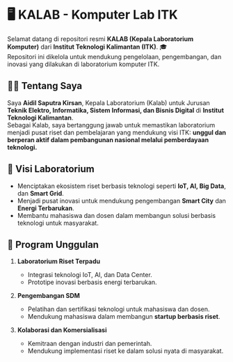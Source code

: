 # 🖥️ KALAB - Komputer Lab ITK

Selamat datang di repositori resmi **KALAB (Kepala Laboratorium Komputer)** dari **Institut Teknologi Kalimantan (ITK)**. 🎓  
Repositori ini dikelola untuk mendukung pengelolaan, pengembangan, dan inovasi yang dilakukan di laboratorium komputer ITK.

## 🧑‍💼 Tentang Saya
Saya **Aidil Saputra Kirsan**, Kepala Laboratorium (Kalab) untuk Jurusan **Teknik Elektro, Informatika, Sistem Informasi, dan Bisnis Digital** di **Institut Teknologi Kalimantan**.  
Sebagai Kalab, saya bertanggung jawab untuk memastikan laboratorium menjadi pusat riset dan pembelajaran yang mendukung visi ITK: **unggul dan berperan aktif dalam pembangunan nasional melalui pemberdayaan teknologi.**

## 🎯 Visi Laboratorium
- Menciptakan ekosistem riset berbasis teknologi seperti **IoT, AI, Big Data**, dan **Smart Grid**.
- Menjadi pusat inovasi untuk mendukung pengembangan **Smart City** dan **Energi Terbarukan**.
- Membantu mahasiswa dan dosen dalam membangun solusi berbasis teknologi untuk masyarakat.

## 🚀 Program Unggulan
1. **Laboratorium Riset Terpadu**  
   - Integrasi teknologi IoT, AI, dan Data Center.
   - Prototipe inovasi berbasis energi terbarukan.

2. **Pengembangan SDM**  
   - Pelatihan dan sertifikasi teknologi untuk mahasiswa dan dosen.  
   - Mendukung mahasiswa dalam membangun **startup berbasis riset**.

3. **Kolaborasi dan Komersialisasi**  
   - Kemitraan dengan industri dan pemerintah.  
   - Mendukung implementasi riset ke dalam solusi nyata di masyarakat.
